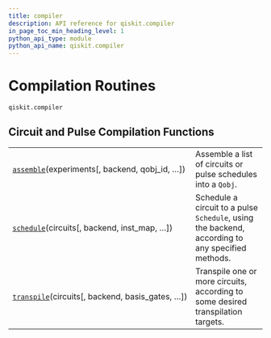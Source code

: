 ```yaml
---
title: compiler
description: API reference for qiskit.compiler
in_page_toc_min_heading_level: 1
python_api_type: module
python_api_name: qiskit.compiler
---
```


<span id="module-qiskit.compiler" />

<span id="qiskit-compiler" />

# Compilation Routines

<span id="module-qiskit.compiler" />

`qiskit.compiler`

## Circuit and Pulse Compilation Functions

|                                                                                                             |                                                                                                  |
| ----------------------------------------------------------------------------------------------------------- | ------------------------------------------------------------------------------------------------ |
| [`assemble`](qiskit.compiler.assemble "qiskit.compiler.assemble")(experiments\[, backend, qobj\_id, …])     | Assemble a list of circuits or pulse schedules into a `Qobj`.                                    |
| [`schedule`](qiskit.compiler.schedule "qiskit.compiler.schedule")(circuits\[, backend, inst\_map, …])       | Schedule a circuit to a pulse `Schedule`, using the backend, according to any specified methods. |
| [`transpile`](qiskit.compiler.transpile "qiskit.compiler.transpile")(circuits\[, backend, basis\_gates, …]) | Transpile one or more circuits, according to some desired transpilation targets.                 |

